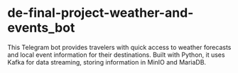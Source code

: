 # de-final-project-weather-and-events_bot
This Telegram bot provides travelers with quick access to weather forecasts and local event information for their destinations. Built with Python, it uses Kafka for data streaming, storing information in MinIO and MariaDB.
